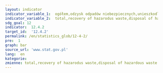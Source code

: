 ```yaml
---
layout: indicator
indicator_variable_1:  ogółem,odzysk odpadów niebezpiecznych,unieszkodliwienie odpadów niebezpiecznych
indicator_variable_2:  total,recovery of hazarodus waste,disposal of hazardous waste
sdg_goal: 12
indicator:  12.4.2
target_id:  '12.4.2'
permalink: /en/statistics_glob/12-4-2/
pre:  1
graph: bar
source_url: 'www.stat.gov.pl'
lang:  en
kategorie:  
zmienne: total,recovery of hazarodus waste,disposal of hazardous waste
---
```

